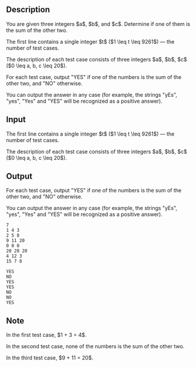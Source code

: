 ## Description

<div><p>You are given three integers $a$, $b$, and $c$. Determine if one of them is the sum of the other two.</p></div><div class="input-specification"><p>The first line contains a single integer $t$ ($1 \leq t \leq 9261$)&nbsp;— the number of test cases.</p><p>The description of each test case consists of three integers $a$, $b$, $c$ ($0 \leq a, b, c \leq 20$).</p></div><div class="output-specification"><p>For each test case, output "<span class="tex-font-style-tt">YES</span>" if one of the numbers is the sum of the other two, and "<span class="tex-font-style-tt">NO</span>" otherwise.</p><p>You can output the answer in any case (for example, the strings "<span class="tex-font-style-tt">yEs</span>", "<span class="tex-font-style-tt">yes</span>", "<span class="tex-font-style-tt">Yes</span>" and "<span class="tex-font-style-tt">YES</span>" will be recognized as a positive answer).</p></div>

## Input

<p>The first line contains a single integer $t$ ($1 \leq t \leq 9261$)&nbsp;— the number of test cases.</p><p>The description of each test case consists of three integers $a$, $b$, $c$ ($0 \leq a, b, c \leq 20$).</p>

## Output

<p>For each test case, output "<span class="tex-font-style-tt">YES</span>" if one of the numbers is the sum of the other two, and "<span class="tex-font-style-tt">NO</span>" otherwise.</p><p>You can output the answer in any case (for example, the strings "<span class="tex-font-style-tt">yEs</span>", "<span class="tex-font-style-tt">yes</span>", "<span class="tex-font-style-tt">Yes</span>" and "<span class="tex-font-style-tt">YES</span>" will be recognized as a positive answer).</p>





```input1|2,4,6,8
7
1 4 3
2 5 8
9 11 20
0 0 0
20 20 20
4 12 3
15 7 8
```




```output1
YES
NO
YES
YES
NO
NO
YES
```



## Note

<p>In the first test case, $1 + 3 = 4$.</p><p>In the second test case, none of the numbers is the sum of the other two.</p><p>In the third test case, $9 + 11 = 20$.</p>
